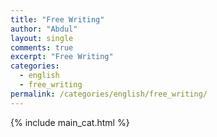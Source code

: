```yaml
---
title: "Free Writing"
author: "Abdul"
layout: single
comments: true
excerpt: "Free Writing"
categories:
  - english
  - free_writing
permalink: /categories/english/free_writing/
---
```

{% include main_cat.html %}

